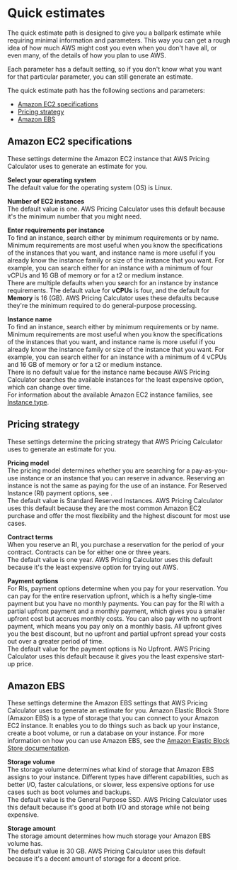 # Quick estimates<a name="quick-estimate"></a>

The quick estimate path is designed to give you a ballpark estimate while requiring minimal information and parameters\. This way you can get a rough idea of how much AWS might cost you even when you don't have all, or even many, of the details of how you plan to use AWS\.

Each parameter has a default setting, so if you don't know what you want for that particular parameter, you can still generate an estimate\.

The quick estimate path has the following sections and parameters:
+ [Amazon EC2 specifications](#quick-ec2-specifications)
+ [Pricing strategy](#quick-pricing-strategy)
+ [Amazon EBS](#quick-ebs)

## Amazon EC2 specifications<a name="quick-ec2-specifications"></a>

These settings determine the Amazon EC2 instance that AWS Pricing Calculator uses to generate an estimate for you\.

**Select your operating system**  
The default value for the operating system \(OS\) is Linux\. 

**Number of EC2 instances**  
The default value is one\. AWS Pricing Calculator uses this default because it's the minimum number that you might need\.

**Enter requirements per instance**  
To find an instance, search either by minimum requirements or by name\. Minimum requirements are most useful when you know the specifications of the instances that you want, and instance name is more useful if you already know the instance family or size of the instance that you want\. For example, you can search either for an instance with a minimum of four vCPUs and 16 GB of memory or for a t2 or medium instance\.   
There are multiple defaults when you search for an instance by instance requirements\. The default value for **vCPUs** is four, and the default for **Memory** is 16 \(GB\)\. AWS Pricing Calculator uses these defaults because they're the minimum required to do general\-purpose processing\.

**Instance name**  
To find an instance, search either by minimum requirements or by name\. Minimum requirements are most useful when you know the specifications of the instances that you want, and instance name is more useful if you already know the instance family or size of the instance that you want\. For example, you can search either for an instance with a minimum of 4 vCPUs and 16 GB of memory or for a t2 or medium instance\.  
There is no default value for the instance name because AWS Pricing Calculator searches the available instances for the least expensive option, which can change over time\.  
For information about the available Amazon EC2 instance families, see [Instance type](advanced-estimate.md#ec2-advanced-instance-type)\.

## Pricing strategy<a name="quick-pricing-strategy"></a>

These settings determine the pricing strategy that AWS Pricing Calculator uses to generate an estimate for you\.

**Pricing model**  
The pricing model determines whether you are searching for a pay\-as\-you\-use instance or an instance that you can reserve in advance\. Reserving an instance is not the same as paying for the use of an instance\. For Reserved Instance \(RI\) payment options, see [](#quick-ec2-payment-options)\.   
The default value is Standard Reserved Instances\. AWS Pricing Calculator uses this default because they are the most common Amazon EC2 purchase and offer the most flexibility and the highest discount for most use cases\.

**Contract terms**  
When you reserve an RI, you purchase a reservation for the period of your contract\. Contracts can be for either one or three years\.   
The default value is one year\. AWS Pricing Calculator uses this default because it's the least expensive option for trying out AWS\.

**Payment options**  
For RIs, payment options determine when you pay for your reservation\. You can pay for the entire reservation upfront, which is a hefty single\-time payment but you have no monthly payments\. You can pay for the RI with a partial upfront payment and a monthly payment, which gives you a smaller upfront cost but accrues monthly costs\. You can also pay with no upfront payment, which means you pay only on a monthly basis\. All upfront gives you the best discount, but no upfront and partial upfront spread your costs out over a greater period of time\.  
The default value for the payment options is No Upfront\. AWS Pricing Calculator uses this default because it gives you the least expensive start\-up price\.

## Amazon EBS<a name="quick-ebs"></a>

These settings determine the Amazon EBS settings that AWS Pricing Calculator uses to generate an estimate for you\. Amazon Elastic Block Store \(Amazon EBS\) is a type of storage that you can connect to your Amazon EC2 instance\. It enables you to do things such as back up your instance, create a boot volume, or run a database on your instance\. For more information on how you can use Amazon EBS, see the [Amazon Elastic Block Store documentation](https://docs.aws.amazon.com/AWSEC2/latest/UserGuide/AmazonEBS.html)\.

**Storage volume**  
The storage volume determines what kind of storage that Amazon EBS assigns to your instance\. Different types have different capabilities, such as better I/O, faster calculations, or slower, less expensive options for use cases such as boot volumes and backups\.  
The default value is the General Purpose SSD\. AWS Pricing Calculator uses this default because it's good at both I/O and storage while not being expensive\.

**Storage amount**  
The storage amount determines how much storage your Amazon EBS volume has\.  
The default value is 30 GB\. AWS Pricing Calculator uses this default because it's a decent amount of storage for a decent price\.